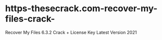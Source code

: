 # https-thesecrack.com-recover-my-files-crack-
Recover My Files 6.3.2 Crack + License Key Latest Version 2021
